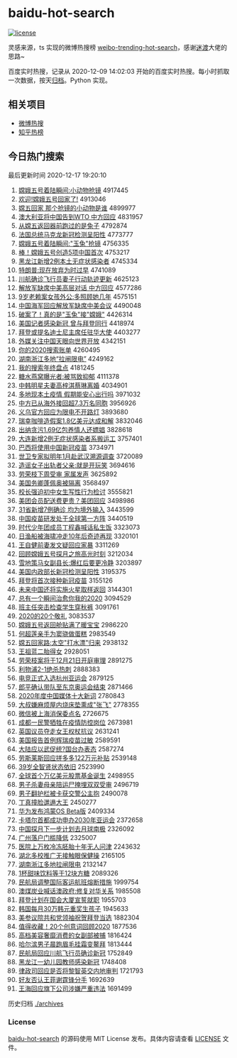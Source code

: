 # baidu-hot-search

[![license](https://img.shields.io/github/license/Arrackisarookie/baidu-hot-search)](https://github.com/Arrackisarookie/baidu-hot-search/blob/master/LICENSE)

灵感来源，ts 实现的微博热搜榜 [weibo-trending-hot-search](https://github.com/justjavac/weibo-trending-hot-search)，感谢[迷渡](https://github.com/justjavac)大佬的思路~

百度实时热搜，记录从 2020-12-09 14:02:03 开始的百度实时热搜。每小时抓取一次数据，按天[归档](./archives)。Python 实现。

## 相关项目
+ [微博热搜](https://github.com/Arrackisarookie/weibo-hot-search)
+ [知乎热榜](https://github.com/Arrackisarookie/zhihu-top-search)

## 今日热门搜索

<!-- Rank Begin -->

最后更新时间 2020-12-17 19:20:10

1. [嫦娥五号着陆瞬间:小动物抢镜](http://www.baidu.com/baidu?cl=3&tn=SE_baiduhomet8_jmjb7mjw&rsv_dl=fyb_top&fr=top1000&wd=%E6%CF%B6%F0%CE%E5%BA%C5%D7%C5%C2%BD%CB%B2%BC%E4%3A%D0%A1%B6%AF%CE%EF%C7%C0%BE%B5) 4917445
1. [欢迎!嫦娥五号回家了!](http://www.baidu.com/baidu?cl=3&tn=SE_baiduhomet8_jmjb7mjw&rsv_dl=fyb_top&fr=top1000&wd=%BB%B6%D3%AD%21%E6%CF%B6%F0%CE%E5%BA%C5%BB%D8%BC%D2%C1%CB%21) 4913046
1. [嫦五回家 那个抢镜的小动物是谁](http://www.baidu.com/baidu?cl=3&tn=SE_baiduhomet8_jmjb7mjw&rsv_dl=fyb_top&fr=top1000&wd=%E6%CF%CE%E5%BB%D8%BC%D2%20%C4%C7%B8%F6%C7%C0%BE%B5%B5%C4%D0%A1%B6%AF%CE%EF%CA%C7%CB%AD) 4899977
1. [澳大利亚将中国告到WTO 中方回应](http://www.baidu.com/baidu?cl=3&tn=SE_baiduhomet8_jmjb7mjw&rsv_dl=fyb_top&fr=top1000&wd=%B0%C4%B4%F3%C0%FB%D1%C7%BD%AB%D6%D0%B9%FA%B8%E6%B5%BDWTO%20%D6%D0%B7%BD%BB%D8%D3%A6) 4831957
1. [从嫦五返回器前跑过的是兔子](http://www.baidu.com/baidu?cl=3&tn=SE_baiduhomet8_jmjb7mjw&rsv_dl=fyb_top&fr=top1000&wd=%B4%D3%E6%CF%CE%E5%B7%B5%BB%D8%C6%F7%C7%B0%C5%DC%B9%FD%B5%C4%CA%C7%CD%C3%D7%D3) 4792874
1. [法国总统马克龙新冠检测呈阳性](http://www.baidu.com/baidu?cl=3&tn=SE_baiduhomet8_jmjb7mjw&rsv_dl=fyb_top&fr=top1000&wd=%B7%A8%B9%FA%D7%DC%CD%B3%C2%ED%BF%CB%C1%FA%D0%C2%B9%DA%BC%EC%B2%E2%B3%CA%D1%F4%D0%D4) 4773777
1. [嫦娥五号着陆瞬间:"玉兔"抢镜](http://www.baidu.com/baidu?cl=3&tn=SE_baiduhomet8_jmjb7mjw&rsv_dl=fyb_top&fr=top1000&wd=%E6%CF%B6%F0%CE%E5%BA%C5%D7%C5%C2%BD%CB%B2%BC%E4%3A%22%D3%F1%CD%C3%22%C7%C0%BE%B5) 4756335
1. [棒！嫦娥五号创造5项中国首次](http://www.baidu.com/baidu?cl=3&tn=SE_baiduhomet8_jmjb7mjw&rsv_dl=fyb_top&fr=top1000&wd=%B0%F4%A3%A1%E6%CF%B6%F0%CE%E5%BA%C5%B4%B4%D4%EC5%CF%EE%D6%D0%B9%FA%CA%D7%B4%CE) 4753217
1. [黑龙江新增2例本土无症状感染者](http://www.baidu.com/baidu?cl=3&tn=SE_baiduhomet8_jmjb7mjw&rsv_dl=fyb_top&fr=top1000&wd=%BA%DA%C1%FA%BD%AD%D0%C2%D4%F62%C0%FD%B1%BE%CD%C1%CE%DE%D6%A2%D7%B4%B8%D0%C8%BE%D5%DF) 4745334
1. [特朗普:现在放弃为时过早](http://www.baidu.com/baidu?cl=3&tn=SE_baiduhomet8_jmjb7mjw&rsv_dl=fyb_top&fr=top1000&wd=%CC%D8%C0%CA%C6%D5%3A%CF%D6%D4%DA%B7%C5%C6%FA%CE%AA%CA%B1%B9%FD%D4%E7) 4741089
1. [川航确诊飞行员妻子行动轨迹更新](http://www.baidu.com/baidu?cl=3&tn=SE_baiduhomet8_jmjb7mjw&rsv_dl=fyb_top&fr=top1000&wd=%B4%A8%BA%BD%C8%B7%D5%EF%B7%C9%D0%D0%D4%B1%C6%DE%D7%D3%D0%D0%B6%AF%B9%EC%BC%A3%B8%FC%D0%C2) 4625123
1. [解放军缺席中美高层对话 中方回应](http://www.baidu.com/baidu?cl=3&tn=SE_baiduhomet8_jmjb7mjw&rsv_dl=fyb_top&fr=top1000&wd=%BD%E2%B7%C5%BE%FC%C8%B1%CF%AF%D6%D0%C3%C0%B8%DF%B2%E3%B6%D4%BB%B0%20%D6%D0%B7%BD%BB%D8%D3%A6) 4577286
1. [9岁老赖案女孩外公:多照顾她几年](http://www.baidu.com/baidu?cl=3&tn=SE_baiduhomet8_jmjb7mjw&rsv_dl=fyb_top&fr=top1000&wd=9%CB%EA%C0%CF%C0%B5%B0%B8%C5%AE%BA%A2%CD%E2%B9%AB%3A%B6%E0%D5%D5%B9%CB%CB%FD%BC%B8%C4%EA) 4575151
1. [中国海军回应解放军缺席中美会议](http://www.baidu.com/baidu?cl=3&tn=SE_baiduhomet8_jmjb7mjw&rsv_dl=fyb_top&fr=top1000&wd=%D6%D0%B9%FA%BA%A3%BE%FC%BB%D8%D3%A6%BD%E2%B7%C5%BE%FC%C8%B1%CF%AF%D6%D0%C3%C0%BB%E1%D2%E9) 4490048
1. [破案了！真的是"玉兔"接"嫦娥"](http://www.baidu.com/baidu?cl=3&tn=SE_baiduhomet8_jmjb7mjw&rsv_dl=fyb_top&fr=top1000&wd=%C6%C6%B0%B8%C1%CB%A3%A1%D5%E6%B5%C4%CA%C7%22%D3%F1%CD%C3%22%BD%D3%22%E6%CF%B6%F0%22) 4426314
1. [美国记者感染新冠 曾与拜登同行](http://www.baidu.com/baidu?cl=3&tn=SE_baiduhomet8_jmjb7mjw&rsv_dl=fyb_top&fr=top1000&wd=%C3%C0%B9%FA%BC%C7%D5%DF%B8%D0%C8%BE%D0%C2%B9%DA%20%D4%F8%D3%EB%B0%DD%B5%C7%CD%AC%D0%D0) 4418974
1. [拜登或提名迪士尼主席任驻华大使](http://www.baidu.com/baidu?cl=3&tn=SE_baiduhomet8_jmjb7mjw&rsv_dl=fyb_top&fr=top1000&wd=%B0%DD%B5%C7%BB%F2%CC%E1%C3%FB%B5%CF%CA%BF%C4%E1%D6%F7%CF%AF%C8%CE%D7%A4%BB%AA%B4%F3%CA%B9) 4403277
1. [外媒关注中国天眼向世界开放](http://www.baidu.com/baidu?cl=3&tn=SE_baiduhomet8_jmjb7mjw&rsv_dl=fyb_top&fr=top1000&wd=%CD%E2%C3%BD%B9%D8%D7%A2%D6%D0%B9%FA%CC%EC%D1%DB%CF%F2%CA%C0%BD%E7%BF%AA%B7%C5) 4342151
1. [你的2020搜索账单](http://www.baidu.com/baidu?cl=3&tn=SE_baiduhomet8_jmjb7mjw&rsv_dl=fyb_top&fr=top1000&wd=%C4%E3%B5%C42020%CB%D1%CB%F7%D5%CB%B5%A5) 4260495
1. [湖南浙江多地“拉闸限电”](http://www.baidu.com/baidu?cl=3&tn=SE_baiduhomet8_jmjb7mjw&rsv_dl=fyb_top&fr=top1000&wd=%BA%FE%C4%CF%D5%E3%BD%AD%B6%E0%B5%D8%A1%B0%C0%AD%D5%A2%CF%DE%B5%E7%A1%B1) 4249162
1. [我的搜索年终盘点](http://www.baidu.com/baidu?cl=3&tn=SE_baiduhomet8_jmjb7mjw&rsv_dl=fyb_top&fr=top1000&wd=%CE%D2%B5%C4%CB%D1%CB%F7%C4%EA%D6%D5%C5%CC%B5%E3) 4181245
1. [糖水燕窝曝光者:被骂致抑郁](http://www.baidu.com/baidu?cl=3&tn=SE_baiduhomet8_jmjb7mjw&rsv_dl=fyb_top&fr=top1000&wd=%CC%C7%CB%AE%D1%E0%CE%D1%C6%D8%B9%E2%D5%DF%3A%B1%BB%C2%EE%D6%C2%D2%D6%D3%F4) 4111378
1. [中韩明星夫妻高梓淇蔡琳离婚](http://www.baidu.com/baidu?cl=3&tn=SE_baiduhomet8_jmjb7mjw&rsv_dl=fyb_top&fr=top1000&wd=%D6%D0%BA%AB%C3%F7%D0%C7%B7%F2%C6%DE%B8%DF%E8%F7%E4%BF%B2%CC%C1%D5%C0%EB%BB%E9) 4034901
1. [多地现本土疫情 假期能安心出行吗](http://www.baidu.com/baidu?cl=3&tn=SE_baiduhomet8_jmjb7mjw&rsv_dl=fyb_top&fr=top1000&wd=%B6%E0%B5%D8%CF%D6%B1%BE%CD%C1%D2%DF%C7%E9%20%BC%D9%C6%DA%C4%DC%B0%B2%D0%C4%B3%F6%D0%D0%C2%F0) 3971032
1. [中方已从海外接回超7.3万名同胞](http://www.baidu.com/baidu?cl=3&tn=SE_baiduhomet8_jmjb7mjw&rsv_dl=fyb_top&fr=top1000&wd=%D6%D0%B7%BD%D2%D1%B4%D3%BA%A3%CD%E2%BD%D3%BB%D8%B3%AC7.3%CD%F2%C3%FB%CD%AC%B0%FB) 3956926
1. [义乌官方回应为限电不开路灯](http://www.baidu.com/baidu?cl=3&tn=SE_baiduhomet8_jmjb7mjw&rsv_dl=fyb_top&fr=top1000&wd=%D2%E5%CE%DA%B9%D9%B7%BD%BB%D8%D3%A6%CE%AA%CF%DE%B5%E7%B2%BB%BF%AA%C2%B7%B5%C6) 3893680
1. [瑞幸咖啡造假案1.8亿美元达成和解](http://www.baidu.com/baidu?cl=3&tn=SE_baiduhomet8_jmjb7mjw&rsv_dl=fyb_top&fr=top1000&wd=%C8%F0%D0%D2%BF%A7%B7%C8%D4%EC%BC%D9%B0%B81.8%D2%DA%C3%C0%D4%AA%B4%EF%B3%C9%BA%CD%BD%E2) 3832046
1. [出纳贪污1.69亿包养情人还嫖娼](http://www.baidu.com/baidu?cl=3&tn=SE_baiduhomet8_jmjb7mjw&rsv_dl=fyb_top&fr=top1000&wd=%B3%F6%C4%C9%CC%B0%CE%DB1.69%D2%DA%B0%FC%D1%F8%C7%E9%C8%CB%BB%B9%E6%CE%E6%BD) 3828618
1. [大连新增2例无症状感染者系搬运工](http://www.baidu.com/baidu?cl=3&tn=SE_baiduhomet8_jmjb7mjw&rsv_dl=fyb_top&fr=top1000&wd=%B4%F3%C1%AC%D0%C2%D4%F62%C0%FD%CE%DE%D6%A2%D7%B4%B8%D0%C8%BE%D5%DF%CF%B5%B0%E1%D4%CB%B9%A4) 3757401
1. [巴西将使用中国新冠疫苗](http://www.baidu.com/baidu?cl=3&tn=SE_baiduhomet8_jmjb7mjw&rsv_dl=fyb_top&fr=top1000&wd=%B0%CD%CE%F7%BD%AB%CA%B9%D3%C3%D6%D0%B9%FA%D0%C2%B9%DA%D2%DF%C3%E7) 3734971
1. [世卫专家拟明年1月赴武汉溯源调查](http://www.baidu.com/baidu?cl=3&tn=SE_baiduhomet8_jmjb7mjw&rsv_dl=fyb_top&fr=top1000&wd=%CA%C0%CE%C0%D7%A8%BC%D2%C4%E2%C3%F7%C4%EA1%D4%C2%B8%B0%CE%E4%BA%BA%CB%DD%D4%B4%B5%F7%B2%E9) 3720089
1. [造谣女子出轨者父亲:就是开玩笑](http://www.baidu.com/baidu?cl=3&tn=SE_baiduhomet8_jmjb7mjw&rsv_dl=fyb_top&fr=top1000&wd=%D4%EC%D2%A5%C5%AE%D7%D3%B3%F6%B9%EC%D5%DF%B8%B8%C7%D7%3A%BE%CD%CA%C7%BF%AA%CD%E6%D0%A6) 3694616
1. [劳荣枝下周受审 家属发声](http://www.baidu.com/baidu?cl=3&tn=SE_baiduhomet8_jmjb7mjw&rsv_dl=fyb_top&fr=top1000&wd=%C0%CD%C8%D9%D6%A6%CF%C2%D6%DC%CA%DC%C9%F3%20%BC%D2%CA%F4%B7%A2%C9%F9) 3625892
1. [美国务卿蓬佩奥被隔离](http://www.baidu.com/baidu?cl=3&tn=SE_baiduhomet8_jmjb7mjw&rsv_dl=fyb_top&fr=top1000&wd=%C3%C0%B9%FA%CE%F1%C7%E4%C5%EE%C5%E5%B0%C2%B1%BB%B8%F4%C0%EB) 3568497
1. [校长强迫初中女生写性行为检讨](http://www.baidu.com/baidu?cl=3&tn=SE_baiduhomet8_jmjb7mjw&rsv_dl=fyb_top&fr=top1000&wd=%D0%A3%B3%A4%C7%BF%C6%C8%B3%F5%D6%D0%C5%AE%C9%FA%D0%B4%D0%D4%D0%D0%CE%AA%BC%EC%CC%D6) 3555821
1. [美团会员配送费更贵？美团回应](http://www.baidu.com/baidu?cl=3&tn=SE_baiduhomet8_jmjb7mjw&rsv_dl=fyb_top&fr=top1000&wd=%C3%C0%CD%C5%BB%E1%D4%B1%C5%E4%CB%CD%B7%D1%B8%FC%B9%F3%A3%BF%C3%C0%CD%C5%BB%D8%D3%A6) 3498986
1. [31省新增7例确诊 均为境外输入](http://www.baidu.com/baidu?cl=3&tn=SE_baiduhomet8_jmjb7mjw&rsv_dl=fyb_top&fr=top1000&wd=31%CA%A1%D0%C2%D4%F67%C0%FD%C8%B7%D5%EF%20%BE%F9%CE%AA%BE%B3%CD%E2%CA%E4%C8%EB) 3443599
1. [中国疫苗研发处于全球第一方阵](http://www.baidu.com/baidu?cl=3&tn=SE_baiduhomet8_jmjb7mjw&rsv_dl=fyb_top&fr=top1000&wd=%D6%D0%B9%FA%D2%DF%C3%E7%D1%D0%B7%A2%B4%A6%D3%DA%C8%AB%C7%F2%B5%DA%D2%BB%B7%BD%D5%F3) 3440519
1. [时代少年团成员丁程鑫喊话私生饭](http://www.baidu.com/baidu?cl=3&tn=SE_baiduhomet8_jmjb7mjw&rsv_dl=fyb_top&fr=top1000&wd=%CA%B1%B4%FA%C9%D9%C4%EA%CD%C5%B3%C9%D4%B1%B6%A1%B3%CC%F6%CE%BA%B0%BB%B0%CB%BD%C9%FA%B7%B9) 3323073
1. [日渔船被海啸冲走10年后奇迹再现](http://www.baidu.com/baidu?cl=3&tn=SE_baiduhomet8_jmjb7mjw&rsv_dl=fyb_top&fr=top1000&wd=%C8%D5%D3%E6%B4%AC%B1%BB%BA%A3%D0%A5%B3%E5%D7%DF10%C4%EA%BA%F3%C6%E6%BC%A3%D4%D9%CF%D6) 3320101
1. [王自健前妻发文疑回应家暴](http://www.baidu.com/baidu?cl=3&tn=SE_baiduhomet8_jmjb7mjw&rsv_dl=fyb_top&fr=top1000&wd=%CD%F5%D7%D4%BD%A1%C7%B0%C6%DE%B7%A2%CE%C4%D2%C9%BB%D8%D3%A6%BC%D2%B1%A9) 3311269
1. [回顾嫦娥五号探月之旅高光时刻](http://www.baidu.com/baidu?cl=3&tn=SE_baiduhomet8_jmjb7mjw&rsv_dl=fyb_top&fr=top1000&wd=%BB%D8%B9%CB%E6%CF%B6%F0%CE%E5%BA%C5%CC%BD%D4%C2%D6%AE%C2%C3%B8%DF%B9%E2%CA%B1%BF%CC) 3212034
1. [雪地策马女副县长:爆红后要更冷静](http://www.baidu.com/baidu?cl=3&tn=SE_baiduhomet8_jmjb7mjw&rsv_dl=fyb_top&fr=top1000&wd=%D1%A9%B5%D8%B2%DF%C2%ED%C5%AE%B8%B1%CF%D8%B3%A4%3A%B1%AC%BA%EC%BA%F3%D2%AA%B8%FC%C0%E4%BE%B2) 3203897
1. [美国内政部长新冠检测呈阳性](http://www.baidu.com/baidu?cl=3&tn=SE_baiduhomet8_jmjb7mjw&rsv_dl=fyb_top&fr=top1000&wd=%C3%C0%B9%FA%C4%DA%D5%FE%B2%BF%B3%A4%D0%C2%B9%DA%BC%EC%B2%E2%B3%CA%D1%F4%D0%D4) 3195375
1. [拜登将首次接种新冠疫苗](http://www.baidu.com/baidu?cl=3&tn=SE_baiduhomet8_jmjb7mjw&rsv_dl=fyb_top&fr=top1000&wd=%B0%DD%B5%C7%BD%AB%CA%D7%B4%CE%BD%D3%D6%D6%D0%C2%B9%DA%D2%DF%C3%E7) 3155126
1. [未来中国还将实施火星取样返回](http://www.baidu.com/baidu?cl=3&tn=SE_baiduhomet8_jmjb7mjw&rsv_dl=fyb_top&fr=top1000&wd=%CE%B4%C0%B4%D6%D0%B9%FA%BB%B9%BD%AB%CA%B5%CA%A9%BB%F0%D0%C7%C8%A1%D1%F9%B7%B5%BB%D8) 3144301
1. [总有一个瞬间治愈你我的2020](http://www.baidu.com/baidu?cl=3&tn=SE_baiduhomet8_jmjb7mjw&rsv_dl=fyb_top&fr=top1000&wd=%D7%DC%D3%D0%D2%BB%B8%F6%CB%B2%BC%E4%D6%CE%D3%FA%C4%E3%CE%D2%B5%C42020) 3094529
1. [班主任突击检查学生穿秋裤](http://www.baidu.com/baidu?cl=3&tn=SE_baiduhomet8_jmjb7mjw&rsv_dl=fyb_top&fr=top1000&wd=%B0%E0%D6%F7%C8%CE%CD%BB%BB%F7%BC%EC%B2%E9%D1%A7%C9%FA%B4%A9%C7%EF%BF%E3) 3091761
1. [2020的20个敬礼](http://www.baidu.com/baidu?cl=3&tn=SE_baiduhomet8_jmjb7mjw&rsv_dl=fyb_top&fr=top1000&wd=2020%B5%C420%B8%F6%BE%B4%C0%F1) 3083537
1. [嫦娥五号返回舱贴满了暖宝宝](http://www.baidu.com/baidu?cl=3&tn=SE_baiduhomet8_jmjb7mjw&rsv_dl=fyb_top&fr=top1000&wd=%E6%CF%B6%F0%CE%E5%BA%C5%B7%B5%BB%D8%B2%D5%CC%F9%C2%FA%C1%CB%C5%AF%B1%A6%B1%A6) 2986220
1. [何超莲亲手为窦骁做蛋糕](http://www.baidu.com/baidu?cl=3&tn=SE_baiduhomet8_jmjb7mjw&rsv_dl=fyb_top&fr=top1000&wd=%BA%CE%B3%AC%C1%AB%C7%D7%CA%D6%CE%AA%F1%BC%E6%E7%D7%F6%B5%B0%B8%E2) 2983549
1. [嫦五回家路:太空"打水漂"归来](http://www.baidu.com/baidu?cl=3&tn=SE_baiduhomet8_jmjb7mjw&rsv_dl=fyb_top&fr=top1000&wd=%E6%CF%CE%E5%BB%D8%BC%D2%C2%B7%3A%CC%AB%BF%D5%22%B4%F2%CB%AE%C6%AF%22%B9%E9%C0%B4) 2938132
1. [王祖蓝二胎得女](http://www.baidu.com/baidu?cl=3&tn=SE_baiduhomet8_jmjb7mjw&rsv_dl=fyb_top&fr=top1000&wd=%CD%F5%D7%E6%C0%B6%B6%FE%CC%A5%B5%C3%C5%AE) 2928051
1. [劳荣枝案将于12月21日开庭审理](http://www.baidu.com/baidu?cl=3&tn=SE_baiduhomet8_jmjb7mjw&rsv_dl=fyb_top&fr=top1000&wd=%C0%CD%C8%D9%D6%A6%B0%B8%BD%AB%D3%DA12%D4%C221%C8%D5%BF%AA%CD%A5%C9%F3%C0%ED) 2891275
1. [利物浦2-1绝杀热刺](http://www.baidu.com/baidu?cl=3&tn=SE_baiduhomet8_jmjb7mjw&rsv_dl=fyb_top&fr=top1000&wd=%C0%FB%CE%EF%C6%D62-1%BE%F8%C9%B1%C8%C8%B4%CC) 2888383
1. [电竞正式入选杭州亚运会](http://www.baidu.com/baidu?cl=3&tn=SE_baiduhomet8_jmjb7mjw&rsv_dl=fyb_top&fr=top1000&wd=%B5%E7%BE%BA%D5%FD%CA%BD%C8%EB%D1%A1%BA%BC%D6%DD%D1%C7%D4%CB%BB%E1) 2879125
1. [郎平确认带队至东京奥运会结束](http://www.baidu.com/baidu?cl=3&tn=SE_baiduhomet8_jmjb7mjw&rsv_dl=fyb_top&fr=top1000&wd=%C0%C9%C6%BD%C8%B7%C8%CF%B4%F8%B6%D3%D6%C1%B6%AB%BE%A9%B0%C2%D4%CB%BB%E1%BD%E1%CA%F8) 2871466
1. [2020年度中国媒体十大新词](http://www.baidu.com/baidu?cl=3&tn=SE_baiduhomet8_jmjb7mjw&rsv_dl=fyb_top&fr=top1000&wd=2020%C4%EA%B6%C8%D6%D0%B9%FA%C3%BD%CC%E5%CA%AE%B4%F3%D0%C2%B4%CA) 2780843
1. [大叔嫌麻烦屋内烧床垫熏成"张飞"](http://www.baidu.com/baidu?cl=3&tn=SE_baiduhomet8_jmjb7mjw&rsv_dl=fyb_top&fr=top1000&wd=%B4%F3%CA%E5%CF%D3%C2%E9%B7%B3%CE%DD%C4%DA%C9%D5%B4%B2%B5%E6%D1%AC%B3%C9%22%D5%C5%B7%C9%22) 2778355
1. [微信被上海消保委点名](http://www.baidu.com/baidu?cl=3&tn=SE_baiduhomet8_jmjb7mjw&rsv_dl=fyb_top&fr=top1000&wd=%CE%A2%D0%C5%B1%BB%C9%CF%BA%A3%CF%FB%B1%A3%CE%AF%B5%E3%C3%FB) 2726675
1. [成都一民警牺牲在疫情防控岗位](http://www.baidu.com/baidu?cl=3&tn=SE_baiduhomet8_jmjb7mjw&rsv_dl=fyb_top&fr=top1000&wd=%B3%C9%B6%BC%D2%BB%C3%F1%BE%AF%CE%FE%C9%FC%D4%DA%D2%DF%C7%E9%B7%C0%BF%D8%B8%DA%CE%BB) 2673981
1. [英国议员夺走女王权杖抗议](http://www.baidu.com/baidu?cl=3&tn=SE_baiduhomet8_jmjb7mjw&rsv_dl=fyb_top&fr=top1000&wd=%D3%A2%B9%FA%D2%E9%D4%B1%B6%E1%D7%DF%C5%AE%CD%F5%C8%A8%D5%C8%BF%B9%D2%E9) 2631241
1. [美国报告首例辉瑞疫苗过敏](http://www.baidu.com/baidu?cl=3&tn=SE_baiduhomet8_jmjb7mjw&rsv_dl=fyb_top&fr=top1000&wd=%C3%C0%B9%FA%B1%A8%B8%E6%CA%D7%C0%FD%BB%D4%C8%F0%D2%DF%C3%E7%B9%FD%C3%F4) 2589591
1. [大陆应以武促统?国台办表态](http://www.baidu.com/baidu?cl=3&tn=SE_baiduhomet8_jmjb7mjw&rsv_dl=fyb_top&fr=top1000&wd=%B4%F3%C2%BD%D3%A6%D2%D4%CE%E4%B4%D9%CD%B3%3F%B9%FA%CC%A8%B0%EC%B1%ED%CC%AC) 2587274
1. [劳斯莱斯回应拼多多122万元补贴](http://www.baidu.com/baidu?cl=3&tn=SE_baiduhomet8_jmjb7mjw&rsv_dl=fyb_top&fr=top1000&wd=%C0%CD%CB%B9%C0%B3%CB%B9%BB%D8%D3%A6%C6%B4%B6%E0%B6%E0122%CD%F2%D4%AA%B2%B9%CC%F9) 2539148
1. [39岁全智贤状态依旧](http://www.baidu.com/baidu?cl=3&tn=SE_baiduhomet8_jmjb7mjw&rsv_dl=fyb_top&fr=top1000&wd=39%CB%EA%C8%AB%D6%C7%CF%CD%D7%B4%CC%AC%D2%C0%BE%C9) 2523990
1. [全球首个万亿美元股票基金诞生](http://www.baidu.com/baidu?cl=3&tn=SE_baiduhomet8_jmjb7mjw&rsv_dl=fyb_top&fr=top1000&wd=%C8%AB%C7%F2%CA%D7%B8%F6%CD%F2%D2%DA%C3%C0%D4%AA%B9%C9%C6%B1%BB%F9%BD%F0%B5%AE%C9%FA) 2498955
1. [男子杀妻母亲陪运尸掩埋双双受审](http://www.baidu.com/baidu?cl=3&tn=SE_baiduhomet8_jmjb7mjw&rsv_dl=fyb_top&fr=top1000&wd=%C4%D0%D7%D3%C9%B1%C6%DE%C4%B8%C7%D7%C5%E3%D4%CB%CA%AC%D1%DA%C2%F1%CB%AB%CB%AB%CA%DC%C9%F3) 2496719
1. [男子翻护栏被卡获交警公主抱](http://www.baidu.com/baidu?cl=3&tn=SE_baiduhomet8_jmjb7mjw&rsv_dl=fyb_top&fr=top1000&wd=%C4%D0%D7%D3%B7%AD%BB%A4%C0%B8%B1%BB%BF%A8%BB%F1%BD%BB%BE%AF%B9%AB%D6%F7%B1%A7) 2490078
1. [丁真撞脸邋遢大王](http://www.baidu.com/baidu?cl=3&tn=SE_baiduhomet8_jmjb7mjw&rsv_dl=fyb_top&fr=top1000&wd=%B6%A1%D5%E6%D7%B2%C1%B3%E5%E5%E5%DD%B4%F3%CD%F5) 2450277
1. [华为发布鸿蒙OS Beta版](http://www.baidu.com/baidu?cl=3&tn=SE_baiduhomet8_jmjb7mjw&rsv_dl=fyb_top&fr=top1000&wd=%BB%AA%CE%AA%B7%A2%B2%BC%BA%E8%C3%C9OS%20Beta%B0%E6) 2409334
1. [卡塔尔首都成功申办2030年亚运会](http://www.baidu.com/baidu?cl=3&tn=SE_baiduhomet8_jmjb7mjw&rsv_dl=fyb_top&fr=top1000&wd=%BF%A8%CB%FE%B6%FB%CA%D7%B6%BC%B3%C9%B9%A6%C9%EA%B0%EC2030%C4%EA%D1%C7%D4%CB%BB%E1) 2372658
1. [中国探月下一步计划去月球南极](http://www.baidu.com/baidu?cl=3&tn=SE_baiduhomet8_jmjb7mjw&rsv_dl=fyb_top&fr=top1000&wd=%D6%D0%B9%FA%CC%BD%D4%C2%CF%C2%D2%BB%B2%BD%BC%C6%BB%AE%C8%A5%D4%C2%C7%F2%C4%CF%BC%AB) 2326092
1. [广州落户门槛降低](http://www.baidu.com/baidu?cl=3&tn=SE_baiduhomet8_jmjb7mjw&rsv_dl=fyb_top&fr=top1000&wd=%B9%E3%D6%DD%C2%E4%BB%A7%C3%C5%BC%F7%BD%B5%B5%CD) 2325007
1. [医院上万枚冷冻胚胎十年无人问津](http://www.baidu.com/baidu?cl=3&tn=SE_baiduhomet8_jmjb7mjw&rsv_dl=fyb_top&fr=top1000&wd=%D2%BD%D4%BA%C9%CF%CD%F2%C3%B6%C0%E4%B6%B3%C5%DF%CC%A5%CA%AE%C4%EA%CE%DE%C8%CB%CE%CA%BD%F2) 2243632
1. [湖北多校推广无接触眼保健操](http://www.baidu.com/baidu?cl=3&tn=SE_baiduhomet8_jmjb7mjw&rsv_dl=fyb_top&fr=top1000&wd=%BA%FE%B1%B1%B6%E0%D0%A3%CD%C6%B9%E3%CE%DE%BD%D3%B4%A5%D1%DB%B1%A3%BD%A1%B2%D9) 2165105
1. [湖南浙江多地拉闸限电](http://www.baidu.com/baidu?cl=3&tn=SE_baiduhomet8_jmjb7mjw&rsv_dl=fyb_top&fr=top1000&wd=%BA%FE%C4%CF%D5%E3%BD%AD%B6%E0%B5%D8%C0%AD%D5%A2%CF%DE%B5%E7) 2132147
1. [1杯甜味饮料等于12块方糖](http://www.baidu.com/baidu?cl=3&tn=SE_baiduhomet8_jmjb7mjw&rsv_dl=fyb_top&fr=top1000&wd=1%B1%AD%CC%F0%CE%B6%D2%FB%C1%CF%B5%C8%D3%DA12%BF%E9%B7%BD%CC%C7) 2089326
1. [民航局调整国际客运航班熔断措施](http://www.baidu.com/baidu?cl=3&tn=SE_baiduhomet8_jmjb7mjw&rsv_dl=fyb_top&fr=top1000&wd=%C3%F1%BA%BD%BE%D6%B5%F7%D5%FB%B9%FA%BC%CA%BF%CD%D4%CB%BA%BD%B0%E0%C8%DB%B6%CF%B4%EB%CA%A9) 1999754
1. [澳煤炭业喊话澳政府:修复对华关系](http://www.baidu.com/baidu?cl=3&tn=SE_baiduhomet8_jmjb7mjw&rsv_dl=fyb_top&fr=top1000&wd=%B0%C4%C3%BA%CC%BF%D2%B5%BA%B0%BB%B0%B0%C4%D5%FE%B8%AE%3A%D0%DE%B8%B4%B6%D4%BB%AA%B9%D8%CF%B5) 1985508
1. [拜登计划在国会大厦宣誓就职](http://www.baidu.com/baidu?cl=3&tn=SE_baiduhomet8_jmjb7mjw&rsv_dl=fyb_top&fr=top1000&wd=%B0%DD%B5%C7%BC%C6%BB%AE%D4%DA%B9%FA%BB%E1%B4%F3%CF%C3%D0%FB%CA%C4%BE%CD%D6%B0) 1955703
1. [韩国每月30万韩元重奖生孩子](http://www.baidu.com/baidu?cl=3&tn=SE_baiduhomet8_jmjb7mjw&rsv_dl=fyb_top&fr=top1000&wd=%BA%AB%B9%FA%C3%BF%D4%C230%CD%F2%BA%AB%D4%AA%D6%D8%BD%B1%C9%FA%BA%A2%D7%D3) 1945633
1. [美参议院共和党领袖祝贺拜登当选](http://www.baidu.com/baidu?cl=3&tn=SE_baiduhomet8_jmjb7mjw&rsv_dl=fyb_top&fr=top1000&wd=%C3%C0%B2%CE%D2%E9%D4%BA%B9%B2%BA%CD%B5%B3%C1%EC%D0%E4%D7%A3%BA%D8%B0%DD%B5%C7%B5%B1%D1%A1) 1882304
1. [值得收藏！20个创意词回顾2020](http://www.baidu.com/baidu?cl=3&tn=SE_baiduhomet8_jmjb7mjw&rsv_dl=fyb_top&fr=top1000&wd=%D6%B5%B5%C3%CA%D5%B2%D8%A3%A120%B8%F6%B4%B4%D2%E2%B4%CA%BB%D8%B9%CB2020) 1877536
1. [高档美容奢靡消费的女副部被捕](http://www.baidu.com/baidu?cl=3&tn=SE_baiduhomet8_jmjb7mjw&rsv_dl=fyb_top&fr=top1000&wd=%B8%DF%B5%B5%C3%C0%C8%DD%C9%DD%C3%D2%CF%FB%B7%D1%B5%C4%C5%AE%B8%B1%B2%BF%B1%BB%B2%B6) 1816424
1. [哈尔滨男子晨跑眉毛挂霜变鳌拜](http://www.baidu.com/baidu?cl=3&tn=SE_baiduhomet8_jmjb7mjw&rsv_dl=fyb_top&fr=top1000&wd=%B9%FE%B6%FB%B1%F5%C4%D0%D7%D3%B3%BF%C5%DC%C3%BC%C3%AB%B9%D2%CB%AA%B1%E4%F7%A1%B0%DD) 1813444
1. [民航局回应川航飞行员确诊新冠](http://www.baidu.com/baidu?cl=3&tn=SE_baiduhomet8_jmjb7mjw&rsv_dl=fyb_top&fr=top1000&wd=%C3%F1%BA%BD%BE%D6%BB%D8%D3%A6%B4%A8%BA%BD%B7%C9%D0%D0%D4%B1%C8%B7%D5%EF%D0%C2%B9%DA) 1752849
1. [黑龙江一幼儿园教师感染新冠](http://www.baidu.com/baidu?cl=3&tn=SE_baiduhomet8_jmjb7mjw&rsv_dl=fyb_top&fr=top1000&wd=%BA%DA%C1%FA%BD%AD%D2%BB%D3%D7%B6%F9%D4%B0%BD%CC%CA%A6%B8%D0%C8%BE%D0%C2%B9%DA) 1748408
1. [律政司回应是否将黎智英交内地审判](http://www.baidu.com/baidu?cl=3&tn=SE_baiduhomet8_jmjb7mjw&rsv_dl=fyb_top&fr=top1000&wd=%C2%C9%D5%FE%CB%BE%BB%D8%D3%A6%CA%C7%B7%F1%BD%AB%C0%E8%D6%C7%D3%A2%BD%BB%C4%DA%B5%D8%C9%F3%C5%D0) 1721793
1. [好友否认王菲谢霆锋分手](http://www.baidu.com/baidu?cl=3&tn=SE_baiduhomet8_jmjb7mjw&rsv_dl=fyb_top&fr=top1000&wd=%BA%C3%D3%D1%B7%F1%C8%CF%CD%F5%B7%C6%D0%BB%F6%AA%B7%E6%B7%D6%CA%D6) 1692639
1. [王海回应旗下公司涉嫌严重违法](http://www.baidu.com/baidu?cl=3&tn=SE_baiduhomet8_jmjb7mjw&rsv_dl=fyb_top&fr=top1000&wd=%CD%F5%BA%A3%BB%D8%D3%A6%C6%EC%CF%C2%B9%AB%CB%BE%C9%E6%CF%D3%D1%CF%D6%D8%CE%A5%B7%A8) 1691499
<!-- Rank End -->

历史归档 [./archives](./archives)

### License

[baidu-hot-search](https://github.com/Arrackisarookie/baidu-hot-search) 的源码使用 MIT License 发布。具体内容请查看 [LICENSE](./LICENSE) 文件。
